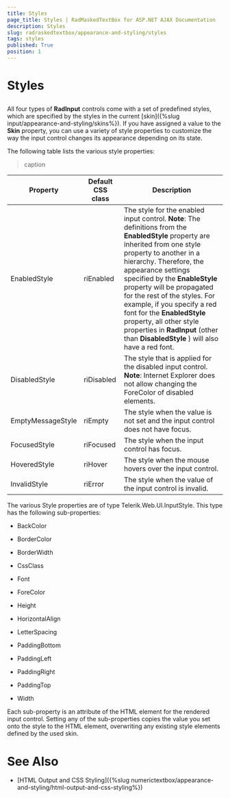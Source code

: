 ```yaml
---
title: Styles
page_title: Styles | RadMaskedTextBox for ASP.NET AJAX Documentation
description: Styles
slug: radraskedtextbox/appearance-and-styling/styles
tags: styles
published: True
position: 1
---
```


# Styles



## 

All four types of **RadInput** controls come with a set of predefined styles, which are specified by the styles in the current [skin]({%slug input/appearance-and-styling/skins%}). If you have assigned a value to the **Skin** property, you can use a variety of style properties to customize the way the input control changes its appearance depending on its state.

The following table lists the various style properties:


>caption  

| Property | Default CSS class | Description |
| ------ | ------ | ------ |
|EnabledStyle|riEnabled|The style for the enabled input control. **Note**: The definitions from the **EnabledStyle** property are inherited from one style property to another in a hierarchy. Therefore, the appearance settings specified by the **EnableStyle** property will be propagated for the rest of the styles. For example, if you specify a red font for the **EnabledStyle** property, all other style properties in **RadInput** (other than **DisabledStyle** ) will also have a red font.|
|DisabledStyle|riDisabled|The style that is applied for the disabled input control. **Note**: Internet Explorer does not allow changing the ForeColor of disabled elements.|
|EmptyMessageStyle|riEmpty|The style when the value is not set and the input control does not have focus.|
|FocusedStyle|riFocused|The style when the input control has focus.|
|HoveredStyle|riHover|The style when the mouse hovers over the input control.|
|InvalidStyle|riError|The style when the value of the input control is invalid.|

The various Style properties are of type Telerik.Web.UI.InputStyle. This type has the following sub-properties:

* BackColor

* BorderColor

* BorderWidth

* CssClass

* Font

* ForeColor

* Height

* HorizontalAlign

* LetterSpacing

* PaddingBottom

* PaddingLeft

* PaddingRight

* PaddingTop

* Width

Each sub-property is an attribute of the HTML element for the rendered input control. Setting any of the sub-properties copies the value you set onto the style to the HTML element, overwriting any existing style elements defined by the used skin.

# See Also

 * [HTML Output and CSS Styling]({%slug numerictextbox/appearance-and-styling/html-output-and-css-styling%})
